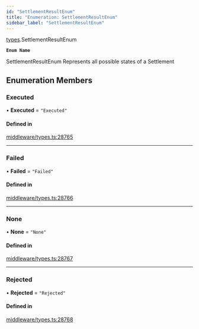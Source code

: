```yaml
---
id: "SettlementResultEnum"
title: "Enumeration: SettlementResultEnum"
sidebar_label: "SettlementResultEnum"
---
```


[types](../../../modules/Types/Types.md).SettlementResultEnum

**`Enum Name`**

SettlementResultEnum
 Represents all possible states of a Settlement

## Enumeration Members

### Executed

• **Executed** = ``"Executed"``

#### Defined in

[middleware/types.ts:28765](https://github.com/PolymeshAssociation/polymesh-sdk/blob/2d3ac2aea/src/middleware/types.ts#L28765)

___

### Failed

• **Failed** = ``"Failed"``

#### Defined in

[middleware/types.ts:28766](https://github.com/PolymeshAssociation/polymesh-sdk/blob/2d3ac2aea/src/middleware/types.ts#L28766)

___

### None

• **None** = ``"None"``

#### Defined in

[middleware/types.ts:28767](https://github.com/PolymeshAssociation/polymesh-sdk/blob/2d3ac2aea/src/middleware/types.ts#L28767)

___

### Rejected

• **Rejected** = ``"Rejected"``

#### Defined in

[middleware/types.ts:28768](https://github.com/PolymeshAssociation/polymesh-sdk/blob/2d3ac2aea/src/middleware/types.ts#L28768)
